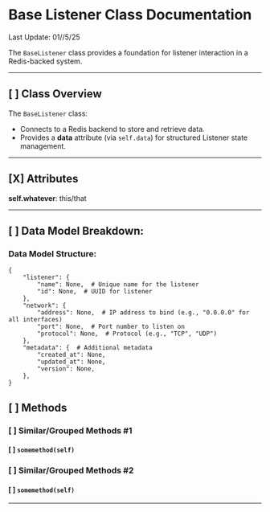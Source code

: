 # Base Listener Class Documentation

Last Update: 01//5/25

The `BaseListener` class provides a foundation for listener interaction in a Redis-backed system.

---

## [ ] Class Overview

The `BaseListener` class:

- Connects to a Redis backend to store and retrieve data.
- Provides a **data** attribute (via `self.data`) for structured Listener state management.

---

## [X] Attributes

**self.whatever**: this/that

---

## [ ] Data Model Breakdown:

### Data Model Structure:

```
{
    "listener": {
        "name": None,  # Unique name for the listener
        "id": None,  # UUID for listener
    },
    "network": {
        "address": None,  # IP address to bind (e.g., "0.0.0.0" for all interfaces)
        "port": None,  # Port number to listen on
        "protocol": None,  # Protocol (e.g., "TCP", "UDP")
    },
    "metadata": {  # Additional metadata
        "created_at": None,
        "updated_at": None,
        "version": None,
    },
}
```

## [ ] Methods

### [ ] Similar/Grouped Methods #1

#### [ ] `somemethod(self)`

### [ ] Similar/Grouped Methods #2

#### [ ] `somemethod(self)`

---